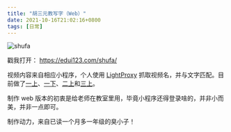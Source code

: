 ```yaml
---
title: "胡三元教写字（Web）"
date: 2021-10-16T21:02:16+0800
tags: [日常]
---
```


![shufa](https://cdn.jsdelivr.net/gh/lmm214/images@master/logos/shufa.png)

戳我打开： <https://edui123.com/shufa/>

<!--more-->

视频内容来自相应小程序，个人使用 [LightProxy](https://github.com/alibaba/lightproxy/issues/19) 抓取视频名，并与文字匹配。目前做了[一上](https://edui.fun/shufa/)、[一下](https://edui.fun/shufa/1b/)、[二上](https://edui.fun/shufa/2a/)和[三上](https://edui.fun/shufa/3a/)。

制作 web 版本的初衷是给老师在教室里用，毕竟小程序还得登录啥的，并非小而美，并非一点即可。

制作动力，来自已读一个月多一年级的臭小子！